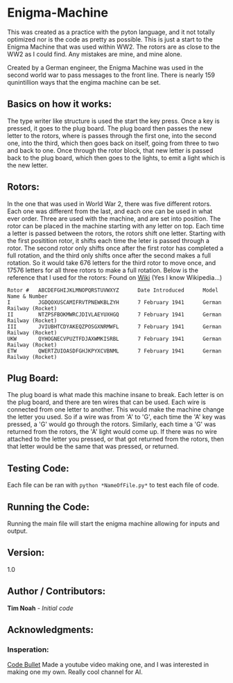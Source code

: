 # Enigma-Machine

  This was created as a practice with the pyton language, and it not totally optimized nor is the code as pretty as possible. This is just a start to the Enigma Machine that was used within WW2. The rotors are as close to the WW2 as I could find. Any mistakes are mine, and mine alone. 
  
  Created by a German engineer, the Enigma Machine was used in the second world war to pass messages to the front line. There is nearly 159 qunintillion ways that the engima machine can be set. 

## Basics on how it works:
  The type writer like structure is used the start the key press. Once a key is pressed, it goes to the plug board. The plug board then passes the new letter to the rotors, where is passes through the first one, into the second one, into the third, which then goes back on itself, going from three to two and back to one. Once through the rotor block, that new letter is passed back to the plug board, which then goes to the lights, to emit a light which is the new letter. 

## Rotors: 
  In the one that was used in World War 2, there was five different rotors. Each one was different from the last, and each one can be used in what ever order. Three are used with the machine, and are set into position. The rotor can be placed in the machine starting with any letter on top. Each time a letter is passed between the rotors, the rotors shift one letter. Starting with the first positition rotor, it shifts each time the leter is passed through a rotor. The second rotor only shifts once after the first rotor has completed a full rotation, and the third only shifts once after the second makes a full rotation. So it would take 676 letters for the third rotor to move once, and 17576 letters for all three rotors to make a full rotation.
  Below is the reference that I used for the rotors: 
  Found on [Wiki](https://en.wikipedia.org/wiki/Enigma_rotor_details) (Yes I know Wikipedia...)
```
Rotor #	  ABCDEFGHIJKLMNOPQRSTUVWXYZ	  Date Introduced	   Model Name & Number
I         JGDQOXUSCAMIFRVTPNEWKBLZYH	  7 February 1941	   German Railway (Rocket)
II        NTZPSFBOKMWRCJDIVLAEYUXHGQ	  7 February 1941	   German Railway (Rocket)
III       JVIUBHTCDYAKEQZPOSGXNRMWFL	  7 February 1941	   German Railway (Rocket)
UKW       QYHOGNECVPUZTFDJAXWMKISRBL	  7 February 1941	   German Railway (Rocket)
ETW       QWERTZUIOASDFGHJKPYXCVBNML	  7 February 1941	   German Railway (Rocket)
```

## Plug Board: 
  The plug board is what made this machine insane to break. Each letter is on the plug board, and there are ten wires that can be used. Each wire is connected from one letter to another. This would make the machine change the letter you used. So if a wire was from 'A' to 'G', each time the 'A' key was pressed, a 'G' would go through the rotors. Similarly, each time a 'G' was returned from the rotors, the 'A' light would come up. If there was no wire attached to the letter you pressed, or that got returned from the rotors, then that letter would be the same that was pressed, or returned. 
  
## Testing Code:
Each file can be ran with ```python *NameOfFile.py*``` to test each file of code. 

## Running the Code: 
Running the main file will start the enigma machine allowing for inputs and output. 

## Version:
1.0

## Author / Contributors:
**Tim Noah** - *Initial code* 

## Acknowledgments:
### Insperation: 
[Code Bullet](https://www.youtube.com/channel/UC0e3QhIYukixgh5VVpKHH9Q) 
Made a youtube video making one, and I was interested in making one my own. Really cool channel for AI.



